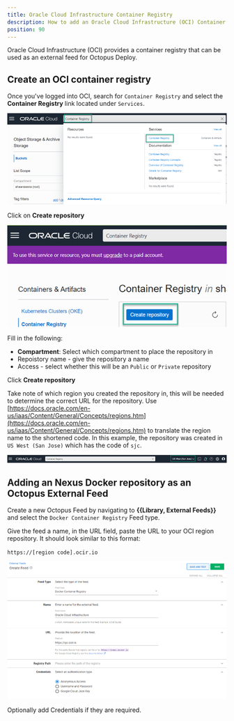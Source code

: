 ```yaml
---
title: Oracle Cloud Infrastructure Container Registry  
description: How to add an Oracle Cloud Infrastructure (OCI) Container Registry as an Octopus feed 
position: 90
---
```


Oracle Cloud Infrastructure (OCI) provides a container registry that can be used as an external feed for Octopus Deploy.

## Create an OCI container registry
Once you've logged into OCI, search for `Container Registry` and select the **Container Registry** link located under `Services`.

![](images/oracle-cloud-infrastructure-container-registry-search.png)

Click on **Create repository**

![](images/oracle-cloud-infrastructure-create-registry.png)

Fill in the following:
- **Compartment**: Select which compartment to place the repository in
- Repoistory name - give the repository a name
- Access - select whether this will be an `Public` or `Private` repository

Click **Create repository**

Take note of which region you created the repository in, this will be needed to determine the correct URL for the repository.  Use [https://docs.oracle.com/en-us/iaas/Content/General/Concepts/regions.htm](https://docs.oracle.com/en-us/iaas/Content/General/Concepts/regions.htm) to translate the region name to the shortened code.  In this example, the repository was created in `US West (San Jose)` which has the code of `sjc`.

![](images/oracle-cloud-infrastructure-region.png)

## Adding an Nexus Docker repository as an Octopus External Feed
Create a new Octopus Feed by navigating to **{{Library, External Feeds}}** and select the `Docker Container Registry` Feed type. 

Give the feed a name, in the URL field, paste the URL to your OCI region repository. It should look similar to this format:

`https://[region code].ocir.io`

![OCI Docker Registry feed](images/oracle-cloud-infrastructure-external-feed.png)

Optionally add Credentials if they are required. 